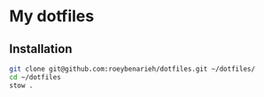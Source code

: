 # My dotfiles

## Installation

```bash
git clone git@github.com:roeybenarieh/dotfiles.git ~/dotfiles/
cd ~/dotfiles
stow .
```
